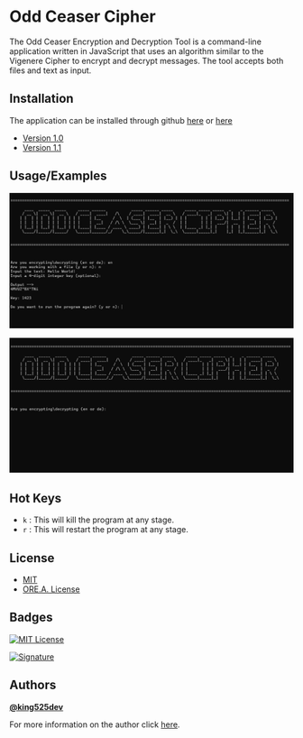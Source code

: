 # Odd Ceaser Cipher

The Odd Ceaser Encryption and Decryption Tool is a command-line application written in JavaScript that uses an
algorithm similar to the Vigenere Cipher to encrypt and decrypt messages. The tool accepts both files and text as
input.

## Installation

The application can be installed through github [here](https://github.com/king525dev/odd-ceaser-cipher/releases/tag/v1.0.0) or [here](https://github.com/king525dev/odd-ceaser-cipher/tree/main/dist)

- [Version 1.0](./dist/v1/oddCeaser-win.exe)
- [Version 1.1](./dist/OddCeaser.exe)

## Usage/Examples

![App Screenshot](icons/resources/screenshot-1.png)

![App Screenshot](icons/resources/screenshot-2.png)

## Hot Keys

- `k` : This will kill the program at any stage.
- `r` : This will restart the program at any stage.

## License

- [MIT](https://choosealicense.com/licenses/mit/)
- [ORE.A. License](extras/license.txt)

## Badges

[![MIT License](https://img.shields.io/badge/License-MIT-green.svg)](https://choosealicense.com/licenses/mit/)   

[![Signature](https://img.shields.io/badge/Signature-ORE.A.ORIGINAL-brightgreen)](https://choosealicense.com/licenses/mit/)

## Authors

 **[@king525dev](https://github.com/king525dev)**

 For more information on the author click [here](https://king525-portfolio.pages.dev/).

 <!-- ORE.A. ORIGINAL -->
